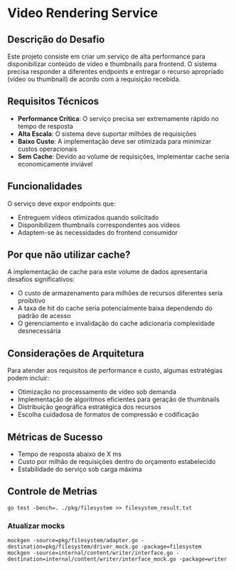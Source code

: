 # Video Rendering Service

## Descrição do Desafio

Este projeto consiste em criar um serviço de alta performance para disponibilizar conteúdo de vídeo e thumbnails para frontend. O sistema precisa responder a diferentes endpoints e entregar o recurso apropriado (vídeo ou thumbnail) de acordo com a requisição recebida.

## Requisitos Técnicos

- **Performance Crítica**: O serviço precisa ser extremamente rápido no tempo de resposta
- **Alta Escala**: O sistema deve suportar milhões de requisições
- **Baixo Custo**: A implementação deve ser otimizada para minimizar custos operacionais
- **Sem Cache**: Devido ao volume de requisições, implementar cache seria economicamente inviável

## Funcionalidades

O serviço deve expor endpoints que:
- Entreguem vídeos otimizados quando solicitado
- Disponibilizem thumbnails correspondentes aos vídeos
- Adaptem-se às necessidades do frontend consumidor

## Por que não utilizar cache?

A implementação de cache para este volume de dados apresentaria desafios significativos:
- O custo de armazenamento para milhões de recursos diferentes seria proibitivo
- A taxa de hit do cache seria potencialmente baixa dependendo do padrão de acesso
- O gerenciamento e invalidação do cache adicionaria complexidade desnecessária

## Considerações de Arquitetura

Para atender aos requisitos de performance e custo, algumas estratégias podem incluir:
- Otimização no processamento de vídeo sob demanda
- Implementação de algoritmos eficientes para geração de thumbnails
- Distribuição geográfica estratégica dos recursos
- Escolha cuidadosa de formatos de compressão e codificação

## Métricas de Sucesso

- Tempo de resposta abaixo de X ms
- Custo por milhão de requisições dentro do orçamento estabelecido
- Estabilidade do serviço sob carga máxima


## Controle de Metrias
```shell
go test -bench=. ./pkg/filesystem >> filesystem_result.txt

```



### Atualizar mocks
```shell
mockgen -source=pkg/filesystem/adapter.go -destination=pkg/filesystem/driver_mock.go -package=filesystem
mockgen -source=internal/content/writer/interface.go -destination=internal/content/writer/interface_mock.go -package=writer
```